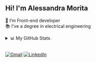 ## Hi! I'm Alessandra Morita

🌱 I’m Front-end developer <br>
📚 I've a degree in electrical engineering
  
 <details>

  <summary>📊 My GitHub Stats</summary>
  <div align="center">
    <a href="https://github.com/alessandramorita">
    <img width="330em" src="https://github-readme-stats.vercel.app/api/top-langs/?username=alessandramorita&layout=compact&langs_count=7&theme=dracula"/>
  </div>
  
</details>
  
  ##
  
  <div> 
    <a href = "mailto:contactalessandramorita@gmail.com" target="_blank" ><img src="https://img.shields.io/badge/Gmail-D14836?style=for-the-badge&logo=gmail&logoColor=white" alt="Gmail" ></a> 
    <a href = "https://www.linkedin.com/in/alessandramorita/" target="_blank" ><img src="https://img.shields.io/badge/LinkedIn-0077B5?style=for-the-badge&logo=linkedin&logoColor=white" alt="LinkedIn" ></a> 

    
  </div>




